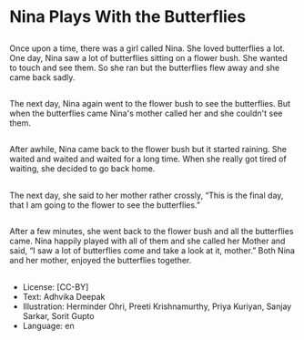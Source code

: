 # Nina Plays With the Butterflies

##
Once upon a time, there was a girl called Nina. She loved butterflies a lot. One day, Nina saw a lot of butterflies sitting on a flower bush. She wanted to touch and see them. So she ran but the butterflies flew away and she came back sadly.

##
The next day, Nina again went to the flower bush to see the butterflies. But when the butterflies came Nina's mother called her and she couldn't see them.

##
After awhile, Nina came back to the flower bush but it started raining. She waited and waited and waited for a long time. When she really got tired of waiting, she decided to go back home.

##
The next day, she said to her mother rather crossly, “This is the final day, that I am going to the flower to see the butterflies.”

##
After a few minutes, she went back to the flower bush and all the butterflies came. Nina happily played with all of them and she called her Mother and said, “I saw a lot of butterflies come and take a look at it, mother.” Both Nina and her mother, enjoyed the butterflies together.

##
* License: [CC-BY]
* Text: Adhvika Deepak
* Illustration: Herminder Ohri, Preeti Krishnamurthy, Priya Kuriyan, Sanjay Sarkar, Sorit Gupto
* Language: en
